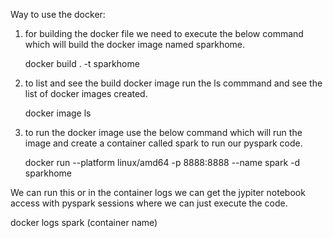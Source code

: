 Way to use the docker:

1. for building the docker file we need to execute the below command which will build the docker image named sparkhome.
    
   docker build . -t sparkhome

2. to list and see the build docker image run the ls commmand and see the list of docker images created.

   docker image ls

3. to run the docker image use the below command which will run the image and create a container called spark to run our pyspark code.

   docker run --platform linux/amd64 -p 8888:8888 --name spark -d sparkhome

  We can run this or in the container logs we can get the jypiter notebook access with pyspark sessions where we can just execute the code.

  docker logs spark (container name)